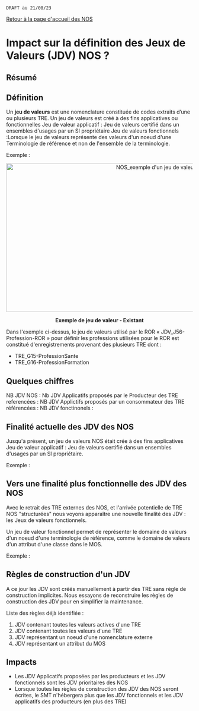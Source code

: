 

`DRAFT au 21/08/23 `

[Retour à la page d'accueil des NOS](ANS_MOS_NOS_MigrationNOSversSMTT0_00_accueil.md)


# Impact sur la définition des Jeux de Valeurs (JDV) NOS ? 

## Résumé 


## Définition
Un **jeu de valeurs** est une nomenclature constituée de codes extraits d’une ou plusieurs TRE.
Un jeu de valeurs est créé à des fins applicatives ou fonctionnelles
Jeu de valeur applicatif : Jeu de valeurs certifié dans un ensembles d'usages par un SI propriétaire
Jeu de valeurs fonctionnels :Lorsque le jeu de valeurs représente des valeurs d'un noeud d'une Terminologie de référence et non de l'ensemble de la terminologie.

Exemple :
<center><img src="/NOS_ExempleJeuDeValeurs.jpg" alt="NOS_exemple d'un jeu de valeurs" width=800 height=400/>

<b>Exemple de jeu de valeur  - Existant</b>
</center>

Dans l'exemple ci-dessus, le jeu de valeurs utilisé par le ROR « JDV_J56-Profession-ROR » pour définir les professions utilisées pour le ROR est constitué d'enregistrements provenant des plusieurs TRE dont :
- TRE_G15-ProfessionSante
- TRE_G16-ProfessionFormation

## Quelques chiffres 

NB JDV NOS : 
Nb JDV Applicatifs proposés par le Producteur des TRE referencées : 
NB JDV Applictifs proposés par un consommateur des TRE référencées :
NB JDV fonctinonels : 




## Finalité actuelle des JDV des NOS
Jusqu'à présent, un jeu de valeurs NOS était crée à des fins applicatives
Jeu de valeur applicatif : Jeu de valeurs certifié dans un ensembles d'usages par un SI propriétaire.

Exemple :

## Vers une finalité plus fonctionnelle des JDV des NOS
Avec le retrait des TRE externes des NOS, et l'arrivée potentielle de TRE NOS "structurées"  nous voyons apparaître une nouvelle finalité des JDV : les Jeux de valeurs fonctionnels.

Un jeu de valeur fonctionnel permet de représenter le domaine de valeurs d'un noeud d'une terminologie de référence, comme le domaine de valeurs d'un attribut d'une classe dans le MOS.

Exemple : 


## Règles de construction d'un JDV

A ce jour les JDV sont créés manuellement à partir des TRE sans règle de construction implicites.
Nous essayons de reconstruire les règles de construction des JDV pour en simplifier la maintenance.

Liste des règles déjà identifiée :
1. JDV contenant toutes les valeurs actives d'une TRE
2. JDV contenant toutes les valeurs d'une TRE
3. JDV représentant un noeud d'une nomenclature externe
4. JDV représentant un attribut du MOS



## Impacts 

- Les JDV Applicatifs proposées par les producteurs et les JDV fonctionnels sont les JDV prioritaires des NOS
- Lorsque toutes les règles de construction des JDV des NOS seront écrites, le SMT n'hébergera plus que les JDV fonctionnels et les JDV applicatifs des producteurs (en plus des TRE)





